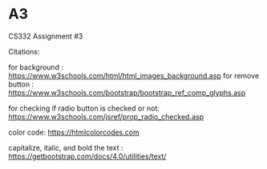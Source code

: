 # A3
CS332 Assignment #3

Citations:

for background : https://www.w3schools.com/html/html_images_background.asp
for remove button : https://www.w3schools.com/bootstrap/bootstrap_ref_comp_glyphs.asp

for checking if radio button is checked or not: https://www.w3schools.com/jsref/prop_radio_checked.asp

color code: https://htmlcolorcodes.com

capitalize, italic, and bold the text : https://getbootstrap.com/docs/4.0/utilities/text/
